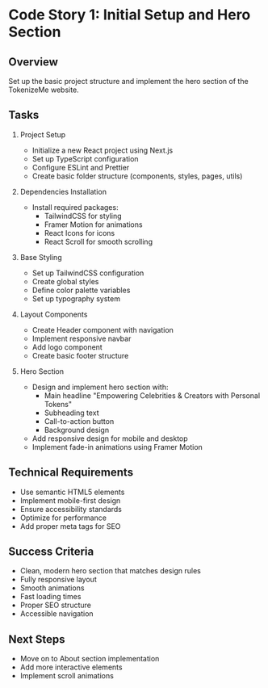 # Code Story 1: Initial Setup and Hero Section

## Overview
Set up the basic project structure and implement the hero section of the TokenizeMe website.

## Tasks
1. Project Setup
   - Initialize a new React project using Next.js
   - Set up TypeScript configuration
   - Configure ESLint and Prettier
   - Create basic folder structure (components, styles, pages, utils)

2. Dependencies Installation
   - Install required packages:
     - TailwindCSS for styling
     - Framer Motion for animations
     - React Icons for icons
     - React Scroll for smooth scrolling

3. Base Styling
   - Set up TailwindCSS configuration
   - Create global styles
   - Define color palette variables
   - Set up typography system

4. Layout Components
   - Create Header component with navigation
   - Implement responsive navbar
   - Add logo component
   - Create basic footer structure

5. Hero Section
   - Design and implement hero section with:
     - Main headline "Empowering Celebrities & Creators with Personal Tokens"
     - Subheading text
     - Call-to-action button
     - Background design
   - Add responsive design for mobile and desktop
   - Implement fade-in animations using Framer Motion

## Technical Requirements
- Use semantic HTML5 elements
- Implement mobile-first design
- Ensure accessibility standards
- Optimize for performance
- Add proper meta tags for SEO

## Success Criteria
- Clean, modern hero section that matches design rules
- Fully responsive layout
- Smooth animations
- Fast loading times
- Proper SEO structure
- Accessible navigation

## Next Steps
- Move on to About section implementation
- Add more interactive elements
- Implement scroll animations
